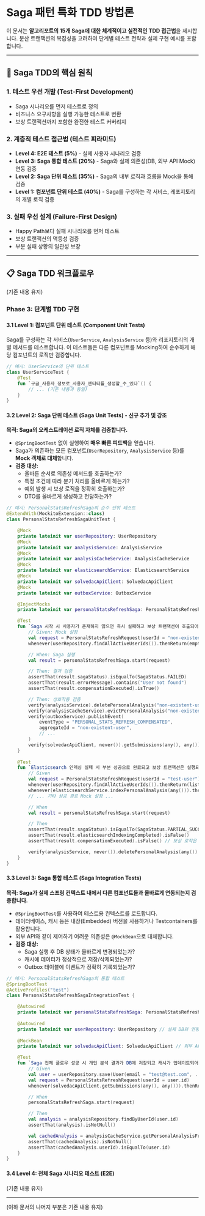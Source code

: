 # Saga 패턴 특화 TDD 방법론

이 문서는 **알고리포트의 15개 Saga에 대한 체계적이고 실전적인 TDD 접근법**을 제시합니다. 분산 트랜잭션의 복잡성을 고려하여 단계별 테스트 전략과 실제 구현 예시를 포함합니다.

---

## 🎯 **Saga TDD의 핵심 원칙**

### **1. 테스트 우선 개발 (Test-First Development)**
- Saga 시나리오를 먼저 테스트로 정의
- 비즈니스 요구사항을 실행 가능한 테스트로 변환
- 보상 트랜잭션까지 포함한 완전한 테스트 커버리지

### **2. 계층적 테스트 접근법 (테스트 피라미드)**
- **Level 4: E2E 테스트 (5%)** - 실제 사용자 시나리오 검증
- **Level 3: Saga 통합 테스트 (20%)** - Saga와 실제 의존성(DB, 외부 API Mock) 연동 검증
- **Level 2: Saga 단위 테스트 (35%)** - Saga의 내부 로직과 흐름을 Mock을 통해 검증
- **Level 1: 컴포넌트 단위 테스트 (40%)** - Saga를 구성하는 각 서비스, 레포지토리의 개별 로직 검증

### **3. 실패 우선 설계 (Failure-First Design)**
- Happy Path보다 실패 시나리오를 먼저 테스트
- 보상 트랜잭션의 멱등성 검증
- 부분 실패 상황의 일관성 보장

---

## 📋 **Saga TDD 워크플로우**

(기존 내용 유지)

### **Phase 3: 단계별 TDD 구현**

#### **3.1 Level 1: 컴포넌트 단위 테스트 (Component Unit Tests)**
Saga를 구성하는 각 서비스(`UserService`, `AnalysisService` 등)와 리포지토리의 개별 메서드를 테스트합니다. 이 테스트들은 다른 컴포넌트를 Mocking하여 순수하게 해당 컴포넌트의 로직만 검증합니다.

```kotlin
// 예시: UserService의 단위 테스트
class UserServiceTest {
    @Test
    fun `구글_사용자_정보로_사용자_엔티티를_생성할_수_있다`() {
        // ... (기존 내용과 동일)
    }
}
```

#### **3.2 Level 2: Saga 단위 테스트 (Saga Unit Tests) - 신규 추가 및 강조**

**목적: Saga의 오케스트레이션 로직 자체를 검증합니다.**
- `@SpringBootTest` 없이 실행하여 **매우 빠른 피드백**을 얻습니다.
- Saga가 의존하는 모든 컴포넌트(`UserRepository`, `AnalysisService` 등)를 **Mock 객체로 대체**합니다.
- **검증 대상:**
    - 올바른 순서로 의존성 메서드를 호출하는가?
    - 특정 조건에 따라 분기 처리를 올바르게 하는가?
    - 예외 발생 시 보상 로직을 정확히 호출하는가?
    - DTO를 올바르게 생성하고 전달하는가?

```kotlin
// 예시: PersonalStatsRefreshSaga의 순수 단위 테스트
@ExtendWith(MockitoExtension::class)
class PersonalStatsRefreshSagaUnitTest {

    @Mock
    private lateinit var userRepository: UserRepository
    @Mock
    private lateinit var analysisService: AnalysisService
    @Mock
    private lateinit var analysisCacheService: AnalysisCacheService
    @Mock
    private lateinit var elasticsearchService: ElasticsearchService
    @Mock
    private lateinit var solvedacApiClient: SolvedacApiClient
    @Mock
    private lateinit var outboxService: OutboxService

    @InjectMocks
    private lateinit var personalStatsRefreshSaga: PersonalStatsRefreshSaga

    @Test
    fun `Saga 시작 시 사용자가 존재하지 않으면 즉시 실패하고 보상 트랜잭션이 호출되어야 한다`() {
        // Given: Mock 설정
        val request = PersonalStatsRefreshRequest(userId = "non-existent-user")
        whenever(userRepository.findAllActiveUserIds()).thenReturn(emptyList())

        // When: Saga 실행
        val result = personalStatsRefreshSaga.start(request)

        // Then: 결과 검증
        assertThat(result.sagaStatus).isEqualTo(SagaStatus.FAILED)
        assertThat(result.errorMessage).contains("User not found")
        assertThat(result.compensationExecuted).isTrue()

        // Then: 상호작용 검증
        verify(analysisService).deletePersonalAnalysis("non-existent-user")
        verify(analysisCacheService).evictPersonalAnalysis("non-existent-user")
        verify(outboxService).publishEvent(
            eventType = "PERSONAL_STATS_REFRESH_COMPENSATED",
            aggregateId = "non-existent-user",
            // ...
        )
        verify(solvedacApiClient, never()).getSubmissions(any(), any()) // 데이터 수집 로직은 호출되지 않아야 함
    }
    
    @Test
    fun `Elasticsearch 인덱싱 실패 시 부분 성공으로 완료되고 보상 트랜잭션은 실행되지 않아야 한다`() {
        // Given
        val request = PersonalStatsRefreshRequest(userId = "test-user")
        whenever(userRepository.findAllActiveUserIds()).thenReturn(listOf("test-user"))
        whenever(elasticsearchService.indexPersonalAnalysis(any())).thenThrow(RuntimeException("ES connection failed"))
        // ... 기타 성공 경로 Mock 설정 ...

        // When
        val result = personalStatsRefreshSaga.start(request)

        // Then
        assertThat(result.sagaStatus).isEqualTo(SagaStatus.PARTIAL_SUCCESS)
        assertThat(result.elasticsearchIndexingCompleted).isFalse()
        assertThat(result.compensationExecuted).isFalse() // 보상 로직은 호출되면 안 됨

        verify(analysisService, never()).deletePersonalAnalysis(any()) // 보상 로직 미호출 검증
    }
}
```

#### **3.3 Level 3: Saga 통합 테스트 (Saga Integration Tests)**
**목적: Saga가 실제 스프링 컨텍스트 내에서 다른 컴포넌트들과 올바르게 연동되는지 검증합니다.**
- `@SpringBootTest`를 사용하여 테스트용 컨텍스트를 로드합니다.
- 데이터베이스, 캐시 등은 내장(Embedded) 버전을 사용하거나 Testcontainers를 활용합니다.
- 외부 API와 같이 제어하기 어려운 의존성은 `@MockBean`으로 대체합니다.
- **검증 대상:**
    - Saga 실행 후 DB 상태가 올바르게 변경되었는가?
    - 캐시에 데이터가 정상적으로 저장/삭제되었는가?
    - Outbox 테이블에 이벤트가 정확히 기록되었는가?

```kotlin
// 예시: PersonalStatsRefreshSaga의 통합 테스트
@SpringBootTest
@ActiveProfiles("test")
class PersonalStatsRefreshSagaIntegrationTest {

    @Autowired
    private lateinit var personalStatsRefreshSaga: PersonalStatsRefreshSaga
    
    @Autowired
    private lateinit var userRepository: UserRepository // 실제 DB와 연동
    
    @MockBean
    private lateinit var solvedacApiClient: SolvedacApiClient // 외부 API는 Mock

    @Test
    fun `Saga 전체 플로우 성공 시 개인 분석 결과가 DB에 저장되고 캐시가 업데이트되어야 한다`() {
        // Given
        val user = userRepository.save(User(email = "test@test.com", ...))
        val request = PersonalStatsRefreshRequest(userId = user.id)
        whenever(solvedacApiClient.getSubmissions(any(), any())).thenReturn(emptySubmissionList())

        // When
        personalStatsRefreshSaga.start(request)

        // Then
        val analysis = analysisRepository.findByUserId(user.id)
        assertThat(analysis).isNotNull()

        val cachedAnalysis = analysisCacheService.getPersonalAnalysisFromCache(user.id)
        assertThat(cachedAnalysis).isNotNull()
        assertThat(cachedAnalysis.userId).isEqualTo(user.id)
    }
}
```

#### **3.4 Level 4: 전체 Saga 시나리오 테스트 (E2E)**
(기존 내용 유지)

---
(이하 문서의 나머지 부분은 기존 내용 유지)
